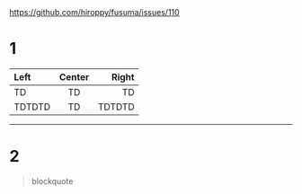 <!-- section-title: many pages -->

<a href="https://github.com/hiroppy/fusuma/issues/110" rel="noopener" aria-label="issue110">
  https://github.com/hiroppy/fusuma/issues/110
</a>

<br />

# 1

| Left   | Center |  Right |
| :----- | :----: | -----: |
| TD     |   TD   |     TD |
| TDTDTD |   TD   | TDTDTD |

---

# 2

> blockquote
